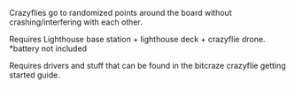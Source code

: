 Crazyflies go to randomized points around the board without crashing/interfering with each other. 

Requires Lighthouse base station + lighthouse deck + crazyflie drone.
*battery not included

Requires drivers and stuff that can be found in the bitcraze crazyflie getting started guide.
